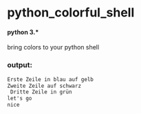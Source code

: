 # python_colorful_shell
#### python 3.*
bring colors to your python shell
### output:
```diff
Erste Zeile in blau auf gelb
Zweite Zeile auf schwarz
 Dritte Zeile in grün
let's go
nice
```

